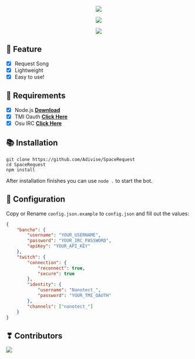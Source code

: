 <p align="center">
<img src="https://capsule-render.vercel.app/api?type=waving&color=gradient&height=200&section=header&text=SpaceRequest&fontSize=80&fontAlignY=35&animation=twinkling&fontColor=gradient"/> </a> 
</p>

<p align="center"> 
  <a href="https://discord.gg/SNG3dh3MbR" target="_blank"> <img src="https://discordapp.com/api/guilds/903043706410643496/widget.png?style=banner2"/> </a> 
</p>

<p align="center"> 
  <a href="https://ko-fi.com/nanotect" target="_blank"> <img src="https://ko-fi.com/img/githubbutton_sm.svg"/> </a> 
</p>

## 📑 Feature
- [x] Request Song
- [x] Lightweight
- [x] Easy to use!

## 📎 Requirements

- [x] Node.js **[Download](https://nodejs.org/en/download/)**
- [x] TMI Oauth **[Click Here](https://twitchapps.com/tmi/)**
- [x] Osu IRC **[Click Here](https://osu.ppy.sh/p/irc)**

## 📚 Installation

```
git clone https://github.com/Adivise/SpaceRequest
cd SpaceRequest
npm install
```

After installation finishes you can use `node .` to start the bot.

## 📄 Configuration

Copy or Rename `config.json.example` to `config.json` and fill out the values:

```.json
{
    "bancho": {
        "username": "YOUR_USERNAME",
        "password": "YOUR_IRC_PASSWORD",
        "apiKey": "YOUR_API_KEY"
    },
    "twitch": {
        "connection": {
            "reconnect": true,
            "secure": true
        },
        "identity": {
            "username": "Nanotect_",
            "password": "YOUR_TMI_OAUTH"  
        },
        "channels": ["nanotect_"]
    }
}
```

## ❣ Contributors

<a href="https://github.com/Adivise/SpaceTime/graphs/contributors">
  <img src="https://contributors-img.web.app/image?repo=Adivise/SpaceTime" />
</a>

